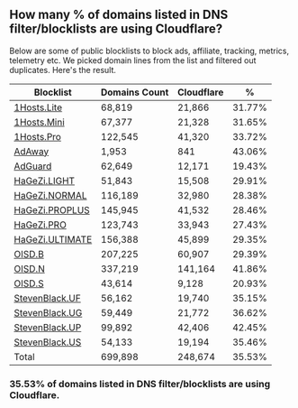 ## How many % of domains listed in DNS filter/blocklists are using Cloudflare?


Below are some of public blocklists to block ads, affiliate, tracking, metrics, telemetry etc.
We picked domain lines from the list and filtered out duplicates.
Here's the result.


| Blocklist | Domains Count | Cloudflare | % |
| --- | --- | --- | --- |
| [1Hosts.Lite](https://raw.githubusercontent.com/badmojr/1Hosts/master/Lite/hosts.win) | 68,819 | 21,866 | 31.77% |
| [1Hosts.Mini](https://raw.githubusercontent.com/badmojr/1Hosts/master/mini/hosts.win) | 67,377 | 21,328 | 31.65% |
| [1Hosts.Pro](https://raw.githubusercontent.com/badmojr/1Hosts/master/Pro/hosts.win) | 122,545 | 41,320 | 33.72% |
| [AdAway](https://raw.githubusercontent.com/AdAway/adaway.github.io/master/hosts.txt) | 1,953 | 841 | 43.06% |
| [AdGuard](https://adguardteam.github.io/AdGuardSDNSFilter/Filters/filter.txt) | 62,649 | 12,171 | 19.43% |
| [HaGeZi.LIGHT](https://raw.githubusercontent.com/hagezi/dns-blocklists/main/hosts/light.txt) | 51,843 | 15,508 | 29.91% |
| [HaGeZi.NORMAL](https://raw.githubusercontent.com/hagezi/dns-blocklists/main/hosts/multi.txt) | 116,189 | 32,980 | 28.38% |
| [HaGeZi.PROPLUS](https://raw.githubusercontent.com/hagezi/dns-blocklists/main/hosts/pro.plus.txt) | 145,945 | 41,532 | 28.46% |
| [HaGeZi.PRO](https://raw.githubusercontent.com/hagezi/dns-blocklists/main/hosts/pro.txt) | 123,743 | 33,943 | 27.43% |
| [HaGeZi.ULTIMATE](https://raw.githubusercontent.com/hagezi/dns-blocklists/main/hosts/ultimate.txt) | 156,388 | 45,899 | 29.35% |
| [OISD.B](https://big.oisd.nl/dnsmasq) | 207,225 | 60,907 | 29.39% |
| [OISD.N](https://nsfw.oisd.nl/dnsmasq) | 337,219 | 141,164 | 41.86% |
| [OISD.S](https://small.oisd.nl/dnsmasq) | 43,614 | 9,128 | 20.93% |
| [StevenBlack.UF](https://raw.githubusercontent.com/StevenBlack/hosts/master/alternates/fakenews/hosts) | 56,162 | 19,740 | 35.15% |
| [StevenBlack.UG](https://raw.githubusercontent.com/StevenBlack/hosts/master/alternates/gambling/hosts) | 59,449 | 21,772 | 36.62% |
| [StevenBlack.UP](https://raw.githubusercontent.com/StevenBlack/hosts/master/alternates/porn/hosts) | 99,892 | 42,406 | 42.45% |
| [StevenBlack.US](https://raw.githubusercontent.com/StevenBlack/hosts/master/alternates/social/hosts) | 54,133 | 19,194 | 35.46% |
| Total | 699,898 | 248,674 | 35.53% |


### 35.53% of domains listed in DNS filter/blocklists are using Cloudflare.